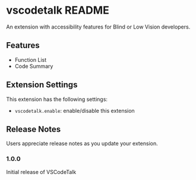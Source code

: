 # vscodetalk README

An extension with accessibility features for Blind or Low Vision developers.

## Features

- Function List
- Code Summary

## Extension Settings

This extension has the following settings:

* `vscodetalk.enable`: enable/disable this extension

## Release Notes

Users appreciate release notes as you update your extension.

### 1.0.0

Initial release of VSCodeTalk
